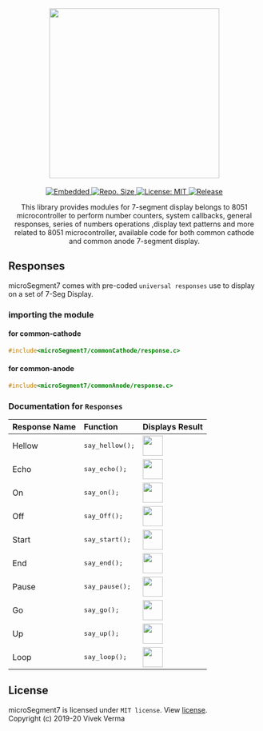 <h2 align="center"> <img src="https://github.com/vivekverma007/microSegment7/blob/master/preview/app_title.png" width="340" /> </h2>
<p align="center">

<p align="center">
	<a href="https://www.google.com/search?q=web">
    <img src="https://img.shields.io/badge/Platform-Embedded-red.svg?color=red"
      alt="Embedded" />
  </a>
	

  <a href="https://github.com/vivekverma007/microSegment7">
    <img src="https://img.shields.io/github/repo-size/vivekverma007/microSegment7.svg?color=blue"
      alt="Repo. Size" />
  </a>
  
<a href="https://github.com/vivekverma007/microSegment7/blob/master/LICENSE">
    <img src="https://img.shields.io/github/license/vivekverma007/microSegment7.svg?color=E0872F"
      alt="License: MIT" />
  </a>
  
<a href="https://github.com/vivekverma007/microSegment7">
    <img src="https://img.shields.io/badge/Release-v1.1-419466.svg?style=flat"
      alt="Release" />
  </a>
  
 
</p>

</p>

<p align="center">This library provides modules for 7-segment display belongs to 8051 microcontroller to perform number counters, system callbacks, general responses, series of numbers operations ,display text patterns and more related to 8051 microcontroller, available code for both common cathode and common anode 7-segment display.
</p>

<h5></h5>

## Responses

microSegment7 comes with pre-coded `universal responses` use to display on a set of 7-Seg Display.

### importing the module

#### for common-cathode
```c
#include<microSegment7/commonCathode/response.c>
```

#### for common-anode
```c
#include<microSegment7/commonAnode/response.c>
```
### Documentation for `Responses`

| Response Name                        | Function                    | Displays Result                                       | 
| :------------------------------------ | :-------------------------- | :----------------------------------------------------------- |
| Hellow | <pre>say_hellow();</pre> | <img src="https://github.com/vivekverma007/microSegment7/blob/master/preview/say_hellow.PNG" height="40" /> | 
| Echo | <pre>say_echo();</pre> | <img src="https://github.com/vivekverma007/microSegment7/blob/master/preview/say_echo.PNG" height="40" /> |
| On | <pre>say_on();</pre> | <img src="https://github.com/vivekverma007/microSegment7/blob/master/preview/say_on.PNG" height="40" /> |
| Off | <pre>say_Off();</pre> | <img src="https://github.com/vivekverma007/microSegment7/blob/master/preview/say_off.PNG" height="40" /> |
| Start | <pre>say_start();</pre> | <img src="https://github.com/vivekverma007/microSegment7/blob/master/preview/say_start.PNG" height="40" /> |
| End | <pre>say_end();</pre> | <img src="https://github.com/vivekverma007/microSegment7/blob/master/preview/say_end.PNG" height="40" /> |
| Pause | <pre>say_pause();</pre> | <img src="https://github.com/vivekverma007/microSegment7/blob/master/preview/say_pause.PNG" height="40" /> |
| Go | <pre>say_go();</pre> | <img src="https://github.com/vivekverma007/microSegment7/blob/master/preview/say_go.PNG" height="40" /> |
| Up | <pre>say_up();</pre> | <img src="https://github.com/vivekverma007/microSegment7/blob/master/preview/say_up.PNG" height="40" /> |
| Loop | <pre>say_loop();</pre> | <img src="https://github.com/vivekverma007/microSegment7/blob/master/preview/say_loop.PNG" height="40" /> |


## License

microSegment7 is licensed under `MIT license`. View [license](https://github.com/vivekverma007/microSegment7/blob/master/LICENSE).<br>
Copyright (c) 2019-20 Vivek Verma
